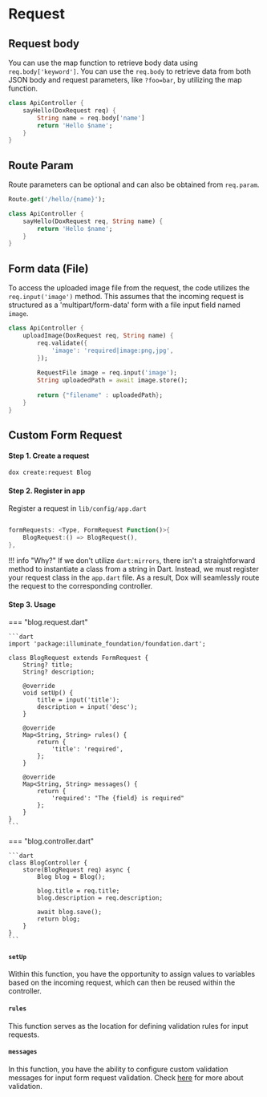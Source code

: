 # Request

## Request body

You can use the map function to retrieve body data using `req.body['keyword']`. You can use the `req.body` to retrieve data from both JSON body and request parameters, like `?foo=bar`, by utilizing the map function.

```dart
class ApiController {
    sayHello(DoxRequest req) {
        String name = req.body['name']
        return 'Hello $name';
    }
}
```

## Route Param

Route parameters can be optional and can also be obtained from `req.param`.

```dart
Route.get('/hello/{name}');

class ApiController {
    sayHello(DoxRequest req, String name) {
        return 'Hello $name';
    }
}
```

## Form data (File)

To access the uploaded image file from the request, the code utilizes the `req.input('image')` method. This assumes that the incoming request is structured as a 'multipart/form-data' form with a file input field named `image`.

```dart
class ApiController {
    uploadImage(DoxRequest req, String name) {
        req.validate({
            'image': 'required|image:png,jpg',
        });
        
        RequestFile image = req.input('image');
        String uploadedPath = await image.store();
        
        return {"filename" : uploadedPath};
    }
}
```

## Custom Form Request

#### Step 1. Create a request

```bash
dox create:request Blog
```

#### Step 2. Register in app

Register a request in `lib/config/app.dart`

```dart

formRequests: <Type, FormRequest Function()>{
    BlogRequest:() => BlogRequest(),
},
```

!!! info "Why?"
    If we don't utilize `dart:mirrors`, there isn't a straightforward method to instantiate a class from a string in Dart. Instead, we must register your request class in the `app.dart` file. As a result, Dox will seamlessly route the request to the corresponding controller.

#### Step 3. Usage

=== "blog.request.dart"

    ```dart
    import 'package:illuminate_foundation/foundation.dart';

    class BlogRequest extends FormRequest {
        String? title;
        String? description;

        @override
        void setUp() {
            title = input('title');
            description = input('desc');
        }

        @override
        Map<String, String> rules() {
            return {
                'title': 'required',
            };
        }

        @override
        Map<String, String> messages() {
            return {
                'required': "The {field} is required"
            };
        }
    }
    ```

=== "blog.controller.dart"

    ```dart
    class BlogController {
        store(BlogRequest req) async {
            Blog blog = Blog();
            
            blog.title = req.title;
            blog.description = req.description;
            
            await blog.save();
            return blog;
        }
    }
    ```

#### `setUp`

Within this function, you have the opportunity to assign values to variables based on the incoming request, which can then be reused within the controller.

#### `rules`

This function serves as the location for defining validation rules for input requests.

#### `messages`

In this function, you have the ability to configure custom validation messages for input form request validation. Check [here](validation.md#custom-validation-message) for more about validation.